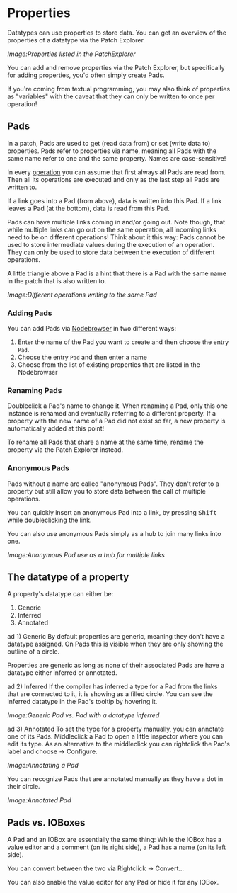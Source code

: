 # Properties

Datatypes can use properties to store data. You can get an overview of the properties of a datatype via the Patch Explorer. 

*Image:Properties listed in the PatchExplorer*

You can add and remove properties via the Patch Explorer, but specifically for adding properties, you'd often simply create Pads.

If you're coming from textual programming, you may also think of properties as "variables" with the caveat that they can only be written to once per operation!

## Pads

In a patch, Pads are used to get (read data from) or set (write data to) properties. Pads refer to properties via name, meaning all Pads with the same name refer to one and the same property. Names are case-sensitive!

In every [operation](operations.md) you can assume that first always all Pads are read from. Then all its operations are executed and only as the last step all Pads are written to. 

If a link goes into a Pad (from above), data is written into this Pad. If a link leaves a Pad (at the bottom), data is read from this Pad.

Pads can have multiple links coming in and/or going out. Note though, that while multiple links can go out on the same operation, all incoming links need to be on different operations! Think about it this way: Pads cannot be used to store intermediate values during the execution of an operation. They can only be used to store data between the execution of different operations.

A little triangle above a Pad is a hint that there is a Pad with the same name in the patch that is also written to.

*Image:Different operations writing to the same Pad*

### Adding Pads
You can add Pads via [Nodebrowser](../hde/the_nodebrowser.md) in two different ways:

1) Enter the name of the Pad you want to create and then choose the entry `Pad`.
2) Choose the entry `Pad` and then enter a name
3) Choose from the list of existing properties that are listed in the Nodebrowser

### Renaming Pads
Doubleclick a Pad's name to change it. When renaming a Pad, only this one instance is renamed and eventually referring to a different property. If a property with the new name of a Pad did not exist so far, a new property is automatically added at this point!

To rename all Pads that share a name at the same time, rename the property via the Patch Explorer instead. 

### Anonymous Pads
Pads without a name are called "anonymous Pads". They don't refer to a property but still allow you to store data between the call of multiple operations.

You can quickly insert an anonymous Pad into a link, by pressing <span class="keyseq"><kbd>Shift</kbd></span> while doubleclicking the link.

You can also use anonymous Pads simply as a hub to join many links into one.

*Image:Anonymous Pad use as a hub for multiple links*

## The datatype of a property
A property's datatype can either be:

1) Generic
2) Inferred 
3) Annotated
   
ad 1) Generic
By default properties are generic, meaning they don't have a datatype assigned. On Pads this is visible when they are only showing the outline of a circle. 

Properties are generic as long as none of their associated Pads are have a datatype either inferred or annotated. 

ad 2) Inferred
If the compiler has inferred a type for a Pad from the links that are connected to it, it is showing as a filled circle. You can see the inferred datatype in the Pad's tooltip by hovering it.

*Image:Generic Pad vs. Pad with a datatype inferred*

ad 3) Annotated
To set the type for a property manually, you can annotate one of its Pads. Middleclick a Pad to open a little inspector where you can edit its type. As an alternative to the middleclick you can rightclick the Pad's label and choose -> Configure.

*Image:Annotating a Pad*

You can recognize Pads that are annotated manually as they have a dot in their circle.

*Image:Annotated Pad*

## Pads vs. IOBoxes
A Pad and an IOBox are essentially the same thing: While the IOBox has a value editor and a comment (on its right side), a Pad has a name (on its left side). 

You can convert between the two via Rightclick -> Convert...

You can also enable the value editor for any Pad or hide it for any IOBox.